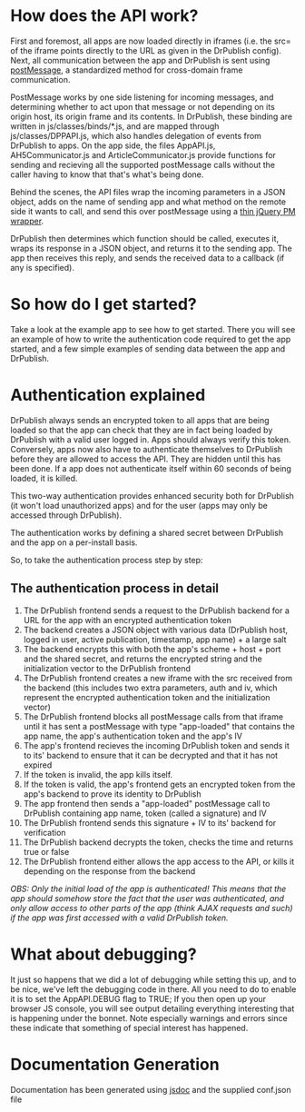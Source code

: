How does the API work?
==========================
First and foremost, all apps are now loaded directly in iframes (i.e. the src= of the iframe points directly to the URL as given in the DrPublish config).
Next, all communication between the app and DrPublish is sent using [postMessage](https://developer.mozilla.org/en/DOM/window.postMessage), a standardized method for cross-domain frame communication.

PostMessage works by one side listening for incoming messages, and determining whether to act upon that message or not depending on its origin host, its origin frame and its contents.
In DrPublish, these binding are written in js/classes/binds/\*.js, and are mapped through js/classes/DPPAPI.js, which also handles delegation of events from DrPublish to apps.
On the app side, the files AppAPI.js, AH5Communicator.js and ArticleCommunicator.js provide functions for sending and recieving all the supported postMessage calls without the caller having to know that that's what's being done.

Behind the scenes, the API files wrap the incoming parameters in a JSON object, adds on the name of sending app and what method on the remote side it wants to call, and send this over postMessage using a [thin jQuery PM wrapper](http://postmessage.freebaseapps.com/).

DrPublish then determines which function should be called, executes it, wraps its response in a JSON object, and returns it to the sending app. The app then receives this reply, and sends the received data to a callback (if any is specified).

So how do I get started?
================
Take a look at the example app to see how to get started. There you will see an example of how to write the authentication code required to get the app started, and a few simple examples of sending data between the app and DrPublish.

Authentication explained
==============
DrPublish always sends an encrypted token to all apps that are being loaded so that the app can check that they are in fact being loaded by DrPublish with a valid user logged in.
Apps should always verify this token.
Conversely, apps now also have to authenticate themselves to DrPublish before they are allowed to access the API. They are hidden until this has been done.
If a app does not authenticate itself within 60 seconds of being loaded, it is killed.

This two-way authentication provides enhanced security both for DrPublish (it won't load unauthorized apps) and for the user (apps may only be accessed through DrPublish).

The authentication works by defining a shared secret between DrPublish and the app on a per-install basis.

So, to take the authentication process step by step:

The authentication process in detail
----------------
1. The DrPublish frontend sends a request to the DrPublish backend for a URL for the app with an encrypted authentication token
2. The backend creates a JSON object with various data (DrPublish host, logged in user, active publication, timestamp, app name) + a large salt
3. The backend encrypts this with both the app's scheme + host + port and the shared secret, and returns the encrypted string and the initialization vector to the DrPublish frontend
4. The DrPublish frontend creates a new iframe with the src received from the backend (this includes two extra parameters, auth and iv, which represent the encrypted authentication token and the initialization vector)
5. The DrPublish frontend blocks all postMessage calls from that iframe until it has sent a postMessage with type "app-loaded" that contains the app name, the app's authentication token and the app's IV
6. The app's frontend recieves the incoming DrPublish token and sends it to its' backend to ensure that it can be decrypted and that it has not expired
7. If the token is invalid, the app kills itself.
8. If the token is valid, the app's frontend gets an encrypted token from the app's backend to prove its identity to DrPublish
10. The app frontend then sends a "app-loaded" postMessage call to DrPublish containing app name, token (called a signature) and IV
11. The DrPublish frontend sends this signature + IV to its' backend for verification
12. The DrPublish backend decrypts the token, checks the time and returns true or false
13. The DrPublish frontend either allows the app access to the API, or kills it depending on the response from the backend

*OBS: Only the initial load of the app is authenticated! This means that the app should somehow store the fact that the user was authenticated, and only allow access to other parts of the app (think AJAX requests and such) if the app was first accessed with a valid DrPublish token.*

What about debugging?
=====================
It just so happens that we did a lot of debugging while setting this up, and to be nice, we've left the debugging code in there. All you need to do to enable it is to set the AppAPI.DEBUG flag to TRUE;
If you then open up your browser JS console, you will see output detailing everything interesting that is happening under the bonnet.
Note especially warnings and errors since these indicate that something of special interest has happened.

Documentation Generation
========================
Documentation has been generated using [jsdoc](https://github.com/jsdoc3/jsdoc) and the supplied conf.json file
